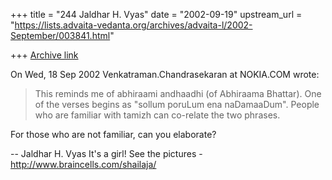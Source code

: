 +++
title = "244 Jaldhar H. Vyas"
date = "2002-09-19"
upstream_url = "https://lists.advaita-vedanta.org/archives/advaita-l/2002-September/003841.html"

+++
[Archive link](https://lists.advaita-vedanta.org/archives/advaita-l/2002-September/003841.html)

On Wed, 18 Sep 2002 Venkatraman.Chandrasekaran at NOKIA.COM wrote:

> This reminds me of abhiraami andhaadhi (of Abhiraama Bhattar).
> One of the verses begins as "sollum poruLum ena naDamaaDum".
> People who are familiar with tamizh can co-relate the two phrases.
>

For those who are not familiar, can you elaborate?

--
Jaldhar H. Vyas <jaldhar at braincells.com>
It's a girl! See the pictures - http://www.braincells.com/shailaja/

